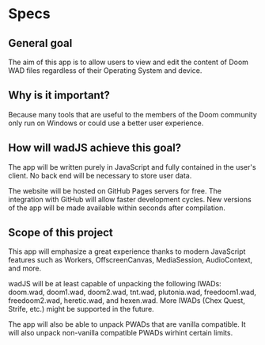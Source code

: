 # Specs

## General goal

The aim of this app is to allow users to view and edit the content of Doom WAD files regardless of their Operating System and device.

## Why is it important?

Because many tools that are useful to the members of the Doom community only run on Windows or could use a better user experience.

## How will wadJS achieve this goal?

The app will be written purely in JavaScript and fully contained in the user's client. No back end will be necessary to store user data.


The website will be hosted on GitHub Pages servers for free. The integration with GitHub will allow faster development cycles. New versions of the app will be made available within seconds after compilation.

## Scope of this project

This app will emphasize a great experience thanks to modern JavaScript features such as Workers, OffscreenCanvas, MediaSession, AudioContext, and more.

wadJS will be at least capable of unpacking the following IWADs: doom.wad, doom1.wad, doom2.wad, tnt.wad, plutonia.wad, freedoom1.wad, freedoom2.wad, heretic.wad, and hexen.wad. More IWADs (Chex Quest, Strife, etc.) might be supported in the future.

The app will also be able to unpack PWADs that are vanilla compatible. It will also unpack non-vanilla compatible PWADs wirhint certain limits.
